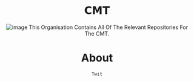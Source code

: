 
<h1 align="center">
  𝗖𝗠𝗧
</h1>

<div align="center">
    
    
![image](https://user-images.githubusercontent.com/92306660/160721045-10a55c43-bb0e-41e1-b69a-473f5f62d66a.png)
This Organisation Contains All Of The Relevant Repositories For The CMT.





<h1 align="center">
 About
</h1>

<div align="center">


  
    Twit
  


